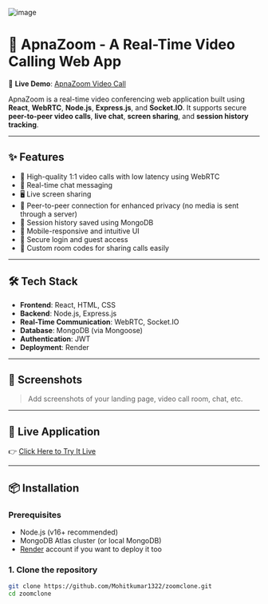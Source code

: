 ![image](https://github.com/user-attachments/assets/27a8ffd0-42bb-4e24-9370-1589b049d704)
# 🔗 ApnaZoom - A Real-Time Video Calling Web App

🚀 **Live Demo**: [ApnaZoom Video Call](https://zoomclonefrontend-c9s5.onrender.com)

ApnaZoom is a real-time video conferencing web application built using **React**, **WebRTC**, **Node.js**, **Express.js**, and **Socket.IO**. It supports secure **peer-to-peer video calls**, **live chat**, **screen sharing**, and **session history tracking**.

---

## ✨ Features

- 🎥 High-quality 1:1 video calls with low latency using WebRTC
- 💬 Real-time chat messaging
- 🖥️ Live screen sharing
- 🔐 Peer-to-peer connection for enhanced privacy (no media is sent through a server)
- 📜 Session history saved using MongoDB
- 📲 Mobile-responsive and intuitive UI
- 🔑 Secure login and guest access
- 🧾 Custom room codes for sharing calls easily

---

## 🛠️ Tech Stack

- **Frontend**: React, HTML, CSS
- **Backend**: Node.js, Express.js
- **Real-Time Communication**: WebRTC, Socket.IO
- **Database**: MongoDB (via Mongoose)
- **Authentication**: JWT
- **Deployment**: Render

---

## 📸 Screenshots

> Add screenshots of your landing page, video call room, chat, etc.

---

## 🔗 Live Application

👉 [Click Here to Try It Live](https://zoomclonefrontend-c9s5.onrender.com)

---

## 📦 Installation

### Prerequisites

- Node.js (v16+ recommended)
- MongoDB Atlas cluster (or local MongoDB)
- [Render](https://render.com) account if you want to deploy it too

### 1. Clone the repository

```bash
git clone https://github.com/Mohitkumar1322/zoomclone.git
cd zoomclone
